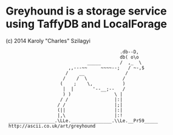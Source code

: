 Greyhound is a storage service using TaffyDB and LocalForage
============================================================

(c) 2014 Karoly "Charles" Szilagyi

```
                                          .db--D,
                                          db( o\o
                              _____       /  ,_  \
                       ,,---~~     ~~~~--;   / ~-,$
                      /    __               /
                     /    /  \             /
                    (    ;    \,           )
                     |  |       '--__;--   /
                     ) )                \ |
                    / /                 |:|
                   / /                  |;|
                   (||                  |:|
                   |,\                  |:!
 _________________.\LLe._______________.\\Le.__Pr59_____
 http://ascii.co.uk/art/greyhound
```
